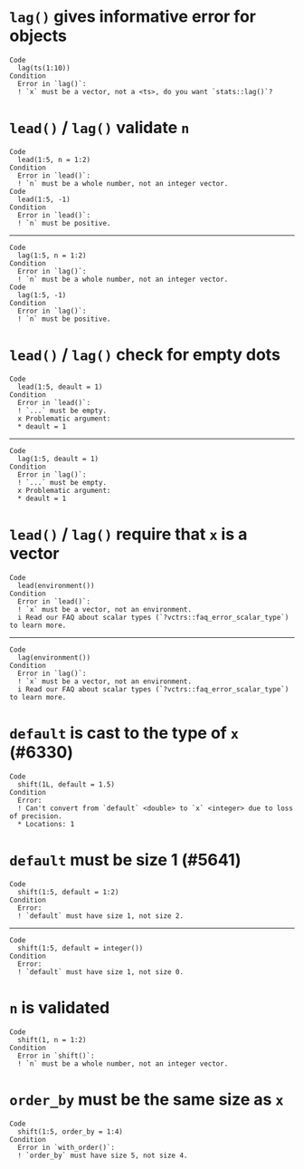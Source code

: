 # `lag()` gives informative error for <ts> objects

    Code
      lag(ts(1:10))
    Condition
      Error in `lag()`:
      ! `x` must be a vector, not a <ts>, do you want `stats::lag()`?

# `lead()` / `lag()` validate `n`

    Code
      lead(1:5, n = 1:2)
    Condition
      Error in `lead()`:
      ! `n` must be a whole number, not an integer vector.
    Code
      lead(1:5, -1)
    Condition
      Error in `lead()`:
      ! `n` must be positive.

---

    Code
      lag(1:5, n = 1:2)
    Condition
      Error in `lag()`:
      ! `n` must be a whole number, not an integer vector.
    Code
      lag(1:5, -1)
    Condition
      Error in `lag()`:
      ! `n` must be positive.

# `lead()` / `lag()` check for empty dots

    Code
      lead(1:5, deault = 1)
    Condition
      Error in `lead()`:
      ! `...` must be empty.
      x Problematic argument:
      * deault = 1

---

    Code
      lag(1:5, deault = 1)
    Condition
      Error in `lag()`:
      ! `...` must be empty.
      x Problematic argument:
      * deault = 1

# `lead()` / `lag()` require that `x` is a vector

    Code
      lead(environment())
    Condition
      Error in `lead()`:
      ! `x` must be a vector, not an environment.
      i Read our FAQ about scalar types (`?vctrs::faq_error_scalar_type`) to learn more.

---

    Code
      lag(environment())
    Condition
      Error in `lag()`:
      ! `x` must be a vector, not an environment.
      i Read our FAQ about scalar types (`?vctrs::faq_error_scalar_type`) to learn more.

# `default` is cast to the type of `x` (#6330)

    Code
      shift(1L, default = 1.5)
    Condition
      Error:
      ! Can't convert from `default` <double> to `x` <integer> due to loss of precision.
      * Locations: 1

# `default` must be size 1 (#5641)

    Code
      shift(1:5, default = 1:2)
    Condition
      Error:
      ! `default` must have size 1, not size 2.

---

    Code
      shift(1:5, default = integer())
    Condition
      Error:
      ! `default` must have size 1, not size 0.

# `n` is validated

    Code
      shift(1, n = 1:2)
    Condition
      Error in `shift()`:
      ! `n` must be a whole number, not an integer vector.

# `order_by` must be the same size as `x`

    Code
      shift(1:5, order_by = 1:4)
    Condition
      Error in `with_order()`:
      ! `order_by` must have size 5, not size 4.

